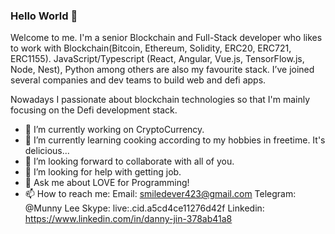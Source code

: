 ### Hello World 👋

Welcome to me. I'm a senior Blockchain and Full-Stack developer who likes to work with Blockchain(Bitcoin, Ethereum, Solidity, ERC20, ERC721, ERC1155).
JavaScript/Typescript (React, Angular, Vue.js, TensorFlow.js, Node, Nest), Python among others are also my favourite stack. I’ve joined several companies and dev teams to build web and defi apps.

Nowadays I passionate about blockchain technologies so that I'm mainly focusing on the Defi development stack.

- 🔭 I’m currently working on CryptoCurrency.
- 🌱 I’m currently learning cooking according to my hobbies in freetime. It's delicious...
- 👯 I’m looking forward to collaborate with all of you.
- 🤔 I’m looking for help with getting job.
- 💬 Ask me about LOVE for Programming!
- 📫 How to reach me:
   Email: smiledever423@gmail.com
   Telegram: @Munny Lee
   Skype: live:.cid.a5cd4ce11276d42f
   Linkedin: https://www.linkedin.com/in/danny-jin-378ab41a8
